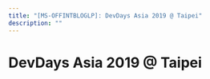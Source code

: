 ```yaml
---
title: "[MS-OFFINTBLOGLP]: DevDays Asia 2019 @ Taipei"
description: ""
---
```


# DevDays Asia 2019 @ Taipei

<p> </p>
